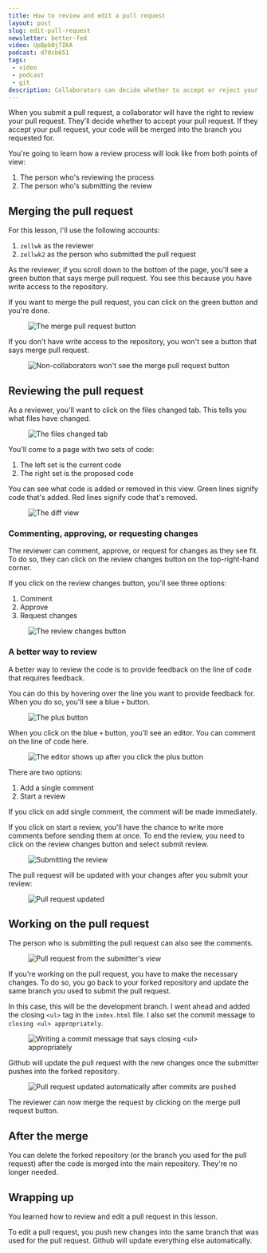 ```yaml
---
title: How to review and edit a pull request
layout: post
slug: edit-pull-request
newsletter: better-fed
video: UpBpb0j7IKA
podcast: d70cb651
tags:
 - video
 - podcast
 - git
description: Collaborators can decide whether to accept or reject your pull request. They may also request for some changes. This video shows you what process looks like.
---
```


When you submit a pull request, a collaborator will have the right to review your pull request. They'll decide whether to accept your pull request. If they accept your pull request, your code will be merged into the branch you requested for.

You're going to learn how a review process will look like from both points of view:

1. The person who's reviewing the process
2. The person who's submitting the review

<!-- more -->

## Merging the pull request

For this lesson, I'll use the following accounts:

1. `zellwk` as the reviewer
2. `zellwk2` as the person who submitted the pull request

As the reviewer, if you scroll down to the bottom of the page, you'll see a green button that says merge pull request. You see this because you have write access to the repository.

If you want to merge the pull request, you can click on the green button and you're done.

<figure>
  <img src="/images/2018/edit-pr/merge.png" alt="The merge pull request button">
</figure>

If you don't have write access to the repository, you won't see a button that says merge pull request.

<figure>
  <img src="/images/2018/edit-pr/no-merge.png" alt="Non-collaborators won't see the merge pull request button">
</figure>

## Reviewing the pull request

As a reviewer, you'll want to click on the files changed tab. This tells you what files have changed.

<figure>
  <img src="/images/2018/edit-pr/files-changed-tab.png" alt="The files changed tab">
</figure>

You'll come to a page with two sets of code:

1. The left set is the current code
2. The right set is the proposed code

You can see what code is added or removed in this view. Green lines signify code that's added. Red lines signify code that's removed.

<figure>
  <img src="/images/2018/edit-pr/diff.png" alt="The diff view">
</figure>

### Commenting, approving, or requesting changes

The reviewer can comment, approve, or request for changes as they see fit. To do so, they can click on the review changes button on the top-right-hand corner.

If you click on the review changes button, you'll see three options:

1. Comment
2. Approve
3. Request changes

<figure>
  <img src="/images/2018/edit-pr/review-change-button.png" alt="The review changes button">
</figure>

### A better way to review

A better way to review the code is to provide feedback on the line of code that requires feedback.

You can do this by hovering over the line you want to provide feedback for. When you do so, you'll see a blue `+` button.

<figure>
  <img src="/images/2018/edit-pr/plus-button.png" alt="The plus button">
</figure>

When you click on the blue `+` button, you'll see an editor. You can comment on the line of code here.

<figure>
  <img src="/images/2018/edit-pr/the-editor.png" alt="The editor shows up after you click the plus button">
</figure>

There are two options:

1. Add a single comment
2. Start a review

If you click on add single comment, the comment will be made immediately.

If you click on start a review, you'll have the chance to write more comments before sending them at once. To end the review, you need to click on the review changes button and select submit review.

<figure>
  <img src="/images/2018/edit-pr/submit-review.png" alt="Submitting the review">
</figure>

The pull request will be updated with your changes after you submit your review:

<figure>
  <img src="/images/2018/edit-pr/pr-updated.png" alt="Pull request updated">
</figure>

## Working on the pull request

The person who is submitting the pull request can also see the comments.

<figure>
  <img src="/images/2018/edit-pr/pr-updated-2.png" alt="Pull request from the submitter's view">
</figure>

If you're working on the pull request, you have to make the necessary changes. To do so, you go back to your forked repository and update the same branch you used to submit the pull request.

In this case, this will be the development branch. I went ahead and added the closing `<ul>` tag in the `index.html` file. I also set the commit message to `closing <ul> appropriately`.

<figure>
  <img src="/images/2018/edit-pr/edit-pr.png" alt="Writing a commit message that says closing <ul> appropriately">
</figure>

Github will update the pull request with the new changes once the submitter pushes into the forked repository.

<figure>
  <img src="/images/2018/edit-pr/pr-updated-after-edit.png" alt="Pull request updated automatically after commits are pushed">
</figure>

The reviewer can now merge the request by clicking on the merge pull request button.

## After the merge

You can delete the forked repository (or the branch you used for the pull request) after the code is merged into the main repository. They're no longer needed.

## Wrapping up

You learned how to review and edit a pull request in this lesson.

To edit a pull request, you push new changes into the same branch that was used for the pull request. Github will update everything else automatically.
